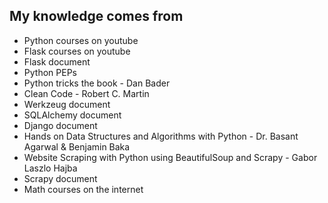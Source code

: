 ## My knowledge comes from

- Python courses on youtube
- Flask courses on youtube
- Flask document
- Python PEPs
- Python tricks the book - Dan Bader
- Clean Code - Robert C. Martin
- Werkzeug document
- SQLAlchemy document
- Django document
- Hands on Data Structures and Algorithms with Python - Dr. Basant Agarwal & Benjamin Baka
- Website Scraping with Python using BeautifulSoup and Scrapy - Gabor Laszlo Hajba
- Scrapy document
- Math courses on the internet

